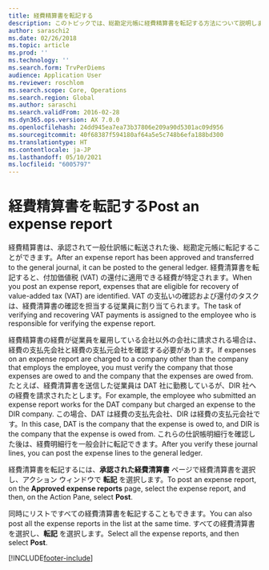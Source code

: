 ```yaml
---
title: 経費精算書を転記する
description: このトピックでは、総勘定元帳に経費精算書を転記する方法について説明します。
author: saraschi2
ms.date: 02/26/2018
ms.topic: article
ms.prod: ''
ms.technology: ''
ms.search.form: TrvPerDiems
audience: Application User
ms.reviewer: roschlom
ms.search.scope: Core, Operations
ms.search.region: Global
ms.author: saraschi
ms.search.validFrom: 2016-02-28
ms.dyn365.ops.version: AX 7.0.0
ms.openlocfilehash: 24dd945ea7ea73b37806e209a90d5301ac09d956
ms.sourcegitcommit: 40f68387f594180af64a5e5c748b6efa188bd300
ms.translationtype: HT
ms.contentlocale: ja-JP
ms.lasthandoff: 05/10/2021
ms.locfileid: "6005797"
---
```

# <a name="post-an-expense-report"></a><span data-ttu-id="3caaf-103">経費精算書を転記する</span><span class="sxs-lookup"><span data-stu-id="3caaf-103">Post an expense report</span></span>

<span data-ttu-id="3caaf-104">経費精算書は、承認されて一般仕訳帳に転送された後、総勘定元帳に転記することができます。</span><span class="sxs-lookup"><span data-stu-id="3caaf-104">After an expense report has been approved and transferred to the general journal, it can be posted to the general ledger.</span></span> <span data-ttu-id="3caaf-105">経費清算書を転記すると、付加価値税 (VAT) の還付に適用できる経費が特定されます。</span><span class="sxs-lookup"><span data-stu-id="3caaf-105">When you post an expense report, expenses that are eligible for recovery of value-added tax (VAT) are identified.</span></span> <span data-ttu-id="3caaf-106">VAT の支払いの確認および還付のタスクは、経費清算書の確認を担当する従業員に割り当てられます。</span><span class="sxs-lookup"><span data-stu-id="3caaf-106">The task of verifying and recovering VAT payments is assigned to the employee who is responsible for verifying the expense report.</span></span>

<span data-ttu-id="3caaf-107">経費精算書の経費が従業員を雇用している会社以外の会社に請求される場合は、経費の支払先会社と経費の支払元会社を確認する必要があります。</span><span class="sxs-lookup"><span data-stu-id="3caaf-107">If expenses on an expense report are charged to a company other than the company that employs the employee, you must verify the company that those expenses are owed to and the company that the expenses are owed from.</span></span> <span data-ttu-id="3caaf-108">たとえば、経費清算書を送信した従業員は DAT 社に勤務しているが、DIR 社への経費を請求されたとします。</span><span class="sxs-lookup"><span data-stu-id="3caaf-108">For example, the employee who submitted an expense report works for the DAT company but charged an expense to the DIR company.</span></span> <span data-ttu-id="3caaf-109">この場合、DAT は経費の支払先会社、DIR は経費の支払元会社です。</span><span class="sxs-lookup"><span data-stu-id="3caaf-109">In this case, DAT is the company that the expense is owed to, and DIR is the company that the expense is owed from.</span></span> <span data-ttu-id="3caaf-110">これらの仕訳帳明細行を確認した後は、経費明細行を一般会計に転記できます。</span><span class="sxs-lookup"><span data-stu-id="3caaf-110">After you verify these journal lines, you can post the expense lines to the general ledger.</span></span>

<span data-ttu-id="3caaf-111">経費清算書を転記するには、**承認された経費清算書** ページで経費清算書を選択し、アクション ウィンドウで **転記** を選択します。</span><span class="sxs-lookup"><span data-stu-id="3caaf-111">To post an expense report, on the **Approved expense reports** page, select the expense report, and then, on the Action Pane, select **Post**.</span></span>

<span data-ttu-id="3caaf-112">同時にリストですべての経費清算書を転記することもできます。</span><span class="sxs-lookup"><span data-stu-id="3caaf-112">You can also post all the expense reports in the list at the same time.</span></span> <span data-ttu-id="3caaf-113">すべての経費清算書を選択し、**転記** を選択します。</span><span class="sxs-lookup"><span data-stu-id="3caaf-113">Select all the expense reports, and then select **Post**.</span></span>


[!INCLUDE[footer-include](../includes/footer-banner.md)]